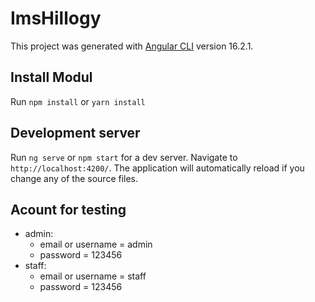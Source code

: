 # ImsHillogy

This project was generated with [Angular CLI](https://github.com/angular/angular-cli) version 16.2.1.

## Install Modul

Run `npm install` or `yarn install`


## Development server

Run `ng serve` or `npm start` for a dev server. Navigate to `http://localhost:4200/`. The application will automatically reload if you change any of the source files.

## Acount  for testing
- admin:
    - email or username = admin
    - password = 123456
- staff:
    - email or username = staff
    - password = 123456


